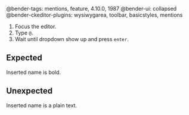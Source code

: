@bender-tags: mentions, feature, 4.10.0, 1987
@bender-ui: collapsed
@bender-ckeditor-plugins: wysiwygarea, toolbar, basicstyles, mentions

1. Focus the editor.
1. Type `@`.
1. Wait until dropdown show up and press `enter`.

## Expected

Inserted name is bold.

## Unexpected

Inserted name is a plain text.

